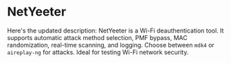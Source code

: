 # NetYeeter
Here's the updated description:  NetYeeter is a Wi-Fi deauthentication tool. It supports automatic attack method selection, PMF bypass, MAC randomization, real-time scanning, and logging. Choose between `mdk4` or `aireplay-ng` for attacks. Ideal for testing Wi-Fi network security.
